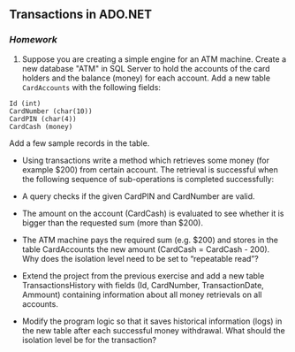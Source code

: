 ## Transactions in ADO.NET
### _Homework_

1. Suppose you are creating a simple engine for an ATM
machine. Create a new database "ATM" in SQL Server
to hold the accounts of the card holders and the
balance (money) for each account. Add a new table
```CardAccounts``` with the following fields:
```
Id (int)
CardNumber (char(10))
CardPIN (char(4))
CardCash (money)
```
Add a few sample records in the table.

* Using transactions write a method which retrieves
some money (for example $200) from certain
account. The retrieval is successful when the
following sequence of sub-operations is completed
successfully:
* A query checks if the given CardPIN and CardNumber
are valid.
* The amount on the account (CardCash) is evaluated
to see whether it is bigger than the requested sum
(more than $200).
* The ATM machine pays the required sum (e.g. $200)
and stores in the table CardAccounts the new
amount (CardCash = CardCash - 200).
Why does the isolation level need to be set to
“repeatable read”?

* Extend the project from the previous exercise and
add a new table TransactionsHistory with fields
(Id, CardNumber, TransactionDate, Ammount)
containing information about all money retrievals on
all accounts.
* Modify the program logic so that it saves historical
information (logs) in the new table after each
successful money withdrawal.
What should the isolation level be for the
transaction?
